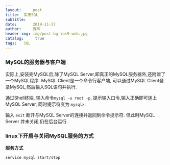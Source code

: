 ```yaml
---
layout:     post
title:	实用SQL
subtitle:   
date:       2019-11-27
author: 	庞晖
header-img: img/post-bg-ios9-web.jpg
catalog: 	 true
tags: 	SQL
---
```


### MySQL的服务器与客户端
实际上,安装完MySQL后,除了MySQL Server,即真正的MySQL服务器外,还附赠了一个MySQL程序. MySQL Client是一个命令行客户端, 可以通过MySQL Client登录MySQL,然后输入SQL语句并执行.

通过Shell终端, 输入命令```mysql -u root -p```, 提示输入口令,输入正确即可连上MySQL Server, 同时提示符变为 ```mysql>```:

输入 ```exit``` 断开与MySQL Server的连接并返回到命令提示符. 但此时MySQL Server 并未关闭,仍在后台运行.

### linux下开启与关闭MySQL服务的方式
**服务方式**
```bash
service mysql start/stop
```